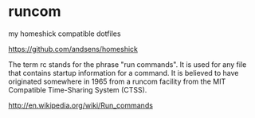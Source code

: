 runcom
======
my homeshick compatible dotfiles

https://github.com/andsens/homeshick

The term rc stands for the phrase "run commands". It is used for any file that contains startup information for a command. It is believed to have originated somewhere in 1965 from a runcom facility from the MIT Compatible Time-Sharing System (CTSS).

http://en.wikipedia.org/wiki/Run_commands

